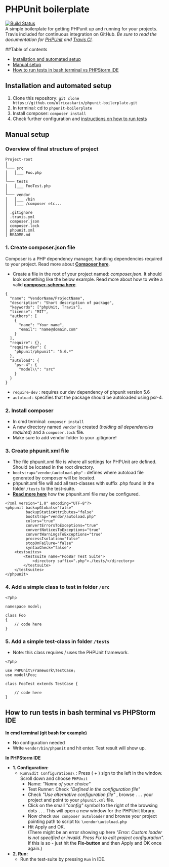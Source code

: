 #  PHPUnit boilerplate
[![Build Status](https://travis-ci.org/ulricaskarin/phpunit-travis.svg?branch=master)](https://travis-ci.org/ulricaskarin/phpunit-travis-boilerplate)  
A simple boilerplate for getting PHPunit up and running for your projects. Travis included for continuous integration on GitHub. _Be sure to read the documentation for [PHPUnit](https://phpunit.de/) and [Travis CI](https://travis-ci.org/)._

##Table of contents
* [Installation and automated setup](#installation-and-automated-setup)
* [Manual setup](#manual-setup)
* [How to run tests in bash terminal vs PHPStorm IDE](#how-to-run-tests-in-bash-terminal-vs-phpstorm-ide)

## Installation and automated setup
1. Clone this repository:  ```git clone https://github.com/ulricaskarin/phpunit-boilerplate.git```  
2. In terminal: cd to ```phpunit-boilerplate```  
3. Install composer: ```composer install```  
4. Check further configuration and [instructions on how to run tests](#how-to-run-tests-in-bash-terminal-vs-phpstorm-ide)

## Manual setup
### Overview of final structure of project
```  
Project-root
│
└─── src
│   │___ Foo.php
│  
└─── tests
│   │___ FooTest.php
│  
└─── vendor
│   │___ /bin
│   │___ /composer etc...
│
│ .gitignore
│ .travis.yml
│ composer.json
│ composer.lock
│ phpunit.xml
│ README.md
```

### 1. Create composer.json file
Composer is a PHP dependency manager, handling dependencies required to your project.
Read more about **[Composer here](http://culttt.com/2013/01/07/what-is-php-composer/)**.  
* Create a file in the root of your project named: _composer.json_. It should look something like
 the below example. Read more about how to write a valid **[composer-schema here](https://getcomposer.org/doc/04-schema.md)**.
```  
{
  "name": "VendorName/ProjectName",
  "description": "Short description of package",
  "keywords": ["phpUnit, Travis"],
  "license": "MIT",
  "authors": [
    {
      "name": "Your name",
      "email": "name@domain.com"
    }
  ],
  "require": {},
  "require-dev": {
    "phpunit/phpunit": "5.6.*"
  },
  "autoload": {
    "psr-4": {
      "model\\": "src"
    }
  }
}
```
* ```require-dev``` : requires our dev dependency of phpunit version 5.6
* ```autoload``` : specifies that the package should be autoloaded using psr-4.

### 2. Install composer
* In cmd terminal: ```composer install```  
* A new directory named ```vendor``` is created (_holding all dependencies required_) and a ```composer.lock``` file. 
* Make sure to add vendor folder to your .gitignore!

### 3. Create phpunit.xml file
* The file phpunit.xml file is where all settings for PHPUnit are defined. Should be located in the root directory. 
* ```bootstrap="vendor/autoload.php"``` : defines where autoload file generated by composer will be located.
* phpunit.xml file will add all test-classes with suffix .php found in the folder ```/tests``` to the test-suite.
* **[Read more here](https://phpunit.de/manual/current/en/appendixes.configuration.html)** how the phpunit.xml file may be configured.
```
<?xml version="1.0" encoding="UTF-8"?>
<phpunit backupGlobals="false"
         backupStaticAttributes="false"
         bootstrap="vendor/autoload.php"
         colors="true"
         convertErrorsToExceptions="true"
         convertNoticesToExceptions="true"
         convertWarningsToExceptions="true"
         processIsolation="false"
         stopOnFailure="false"
         syntaxCheck="false">
    <testsuites>
        <testsuite name="FooBar Test Suite">
            <directory suffix=".php">./tests/</directory>
        </testsuite>
    </testsuites>
</phpunit>
```

### 4. Add a simple class to test in folder ```/src``` 
```
<?php

namespace model;

class Foo
{
    // code here
}
```

### 5. Add a simple test-class in folder ```/tests```
* Note: this class requires / uses the PHPUnit framework.
```
<?php

use PHPUnit\Framework\TestCase;
use model\Foo;

class FooTest extends TestCase {

    // code here
}
```

## How to run tests in bash terminal vs PHPStorm IDE
**In cmd terminal (git bash for example)**  
* No configuration needed
* Write ```vendor/bin/phpunit``` and hit enter. Test result will show up.

**In PHPStorm IDE**  
* **1. Configuration:**
    * ```Run\Edit Configurations\``` : Press ( + ) sign to the left in the window. Scroll down and choose ```PHPUnit```
        * Name: _"Name of your choice"_
        * Test Runner: Check _"Defined in the configuration file"_
        * Check _"Use alternative configuration file"_  , browse ```...``` your project and point to your ```phpunit.xml``` file.
        * Click on the small _"config"_ symbol to the right of the browsing dots ```...``` This will open a new window for the PHPUnit
        library. 
        * Now check ```Use composer autoloader``` and browse your project pointing path to script to: ```\vendor\autoload.php```
        * Hit Apply and OK.  
        (There might be an error showing up here _"Error: Custom loader is not specified or invalid. Press Fix to edit project configuration"._       
        If this is so - just hit the **Fix-button** and then Apply and OK once again.)  
* **2. Run:**  
    * Run the test-suite by pressing ```Run``` in IDE.


